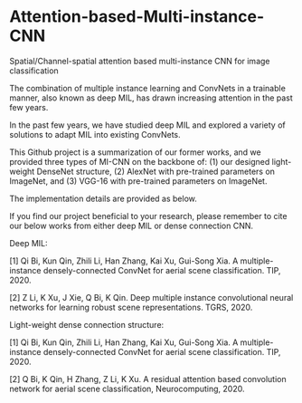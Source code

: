 # Attention-based-Multi-instance-CNN
Spatial/Channel-spatial attention based multi-instance CNN for image classification

The combination of multiple instance learning and ConvNets in a trainable manner, also known as deep MIL, has drawn increasing attention in the past few years.

In the past few years, we have studied deep MIL and explored a variety of solutions to adapt MIL into existing ConvNets.

This Github project is a summarization of our former works, and we provided three types of MI-CNN on the backbone of: (1) our designed light-weight DenseNet structure, (2) AlexNet with pre-trained parameters on ImageNet, and (3) VGG-16 with pre-trained parameters on ImageNet.

The implementation details are provided as below.


If you find our project beneficial to your research, please remember to cite our below works from either deep MIL or dense connection CNN.

Deep MIL:

[1] Qi Bi, Kun Qin, Zhili Li, Han Zhang, Kai Xu, Gui-Song Xia. A multiple-instance densely-connected ConvNet for aerial scene classification. TIP, 2020.

[2] Z Li, K Xu, J Xie, Q Bi, K Qin. Deep multiple instance convolutional neural networks for learning robust scene representations. TGRS, 2020.

Light-weight dense connection structure:

[1] Qi Bi, Kun Qin, Zhili Li, Han Zhang, Kai Xu, Gui-Song Xia. A multiple-instance densely-connected ConvNet for aerial scene classification. TIP, 2020.

[2] Q Bi, K Qin, H Zhang, Z Li, K Xu. A residual attention based convolution network for aerial scene classification, Neurocomputing, 2020.
